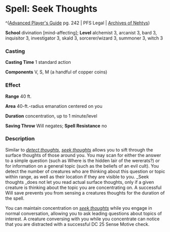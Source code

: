 # Spell: Seek Thoughts

^([Advanced Player's Guide][ss-seek-thoughts] pg. 242 | PFS Legal | [Archives of Nehtys][sn-seek-thoughts])

**School** divination [mind-affecting]; **Level** alchemist 3, arcanist 3, bard 3, inquisitor 3, investigator 3, skald 3, sorcerer/wizard 3, summoner 3, witch 3

### Casting

**Casting Time** 1 standard action

**Components** V, S, M (a handful of copper coins)

### Effect

**Range** 40 ft.

**Area** 40-ft.-radius emanation centered on you

**Duration** concentration, up to 1 minute/level

**Saving Throw** Will negates; **Spell Resistance** no

### Description

Similar to _[detect thoughts]_, _[seek thoughts]_ allows you to sift through the surface thoughts of those around you. You may scan for either the answer to a simple question (such as Where is the hidden lair of the wererats?) or for information on a general topic (such as the beliefs of an evil cult). You detect the number of creatures who are thinking about this question or topic within range, as well as their location if they are visible to you. _Seek thoughts _does not let you read actual surface thoughts, only if a given creature is thinking about the topic you are concentrating on. A successful Will save prevents you from sensing a creatures thoughts for the duration of the spell.

You can maintain concentration on _[seek thoughts]_ while you engage in normal conversation, allowing you to ask leading questions about topics of interest. A creature conversing with you while you concentrate can notice that you are distracted with a successful DC 25 Sense Motive check.

[ss-seek-thoughts]: http://paizo.com/pathfinderRPG/v57
[sn-seek-thoughts]: http://www.archivesofnethys.com/SpellDisplay.aspx?ItemName=Seek%20Thoughts
[detect thoughts]: http://www.archivesofnethys.com/SpellDisplay.aspx?ItemName=detect%20thoughts
[seek thoughts]: http://www.archivesofnethys.com/SpellDisplay.aspx?ItemName=seek%20thoughts